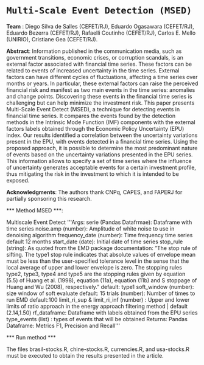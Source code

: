 # ```Multi-Scale Event Detection (MSED)```

**Team** : Diego Silva de Salles (CEFET/RJ), Eduardo Ogasawara (CEFET/RJ), Eduardo Bezerra (CEFET/RJ), Rafaelli Coutinho (CEFET/RJ), Carlos E. Mello (UNIRIO), Cristiane Gea (CEFET/RJ). 

**Abstract**: Information published in the communication media, such as government transitions, economic crises, or corruption scandals, is an external factor associated with financial time series. These factors can be related to events of increased uncertainty in the time series. External factors can have different cycles of fluctuations, affecting a time series over months or years. In particular, these external factors can raise the perceived financial risk and manifest as two main events in the time series: anomalies and change points. Discovering these events in the financial time series is challenging but can help minimize the investment risk. This paper presents Multi-Scale Event Detect (MSED), a technique for detecting events in financial time series. It compares the events found by the detection methods in the Intrinsic Mode Function (IMF) components with the external factors labels obtained through the Economic Policy Uncertainty (EPU) index. Our results identified a correlation between the uncertainty variations present in the EPU, with events detected in a financial time series. Using the proposed approach, it is possible to determine the most predominant nature of events based on the uncertainty variations presented in the EPU series. This information allows to specify a set of time series where the influence of uncertainty generates acceptable events for a certain investment profile, thus mitigating the risk in the investment to which it is intended to be exposed.

**Acknowledgments**: The authors thank CNPq, CAPES, and FAPERJ for partially sponsoring this research.



*** Method MSED ***:

Multiscale Event Detect
'''Args:
    serie (Pandas Datafrmae): Dataframe with time series
    noise.amp (number): Amplitude of white noise to use in denoising algorithm
    frequency_date (number): Time frequency time series default 12 months
    start_date (date): Initial date of time series
    stop_rule (string): As quoted from the EMD package documentation: ”The stop rule of sifting. The
            type1 stop rule indicates that absolute values of envelope mean must be less than
            the user-specified tolerance level in the sense that the local average of upper and
            lower envelope is zero. The stopping rules type2, type3, type4 and type5 are the
            stopping rules given by equation (5.5) of Huang et al. (1998), equation (11a),
            equation (11b) and S stoppage of Huang and Wu (2008), respectively.” default: type1
    soft_window (number): size window of soft evaluate default: 15
    trials (number): Number of times to run EMD default:100
    limit_ri_sup & limit_ri_inf (number) : Upper and lower limits of ratio approach in the energy approach filtering method | default (2.14,1.50)
    rf_dataframe: Dataframe with labels obtained from the EPU series
    type_events (list) : types of events that will be obtained
Returns:
    Pandas Dataframe: Metrics F1, Precision and Recall'''



*** Run method ***

The files brasil-stocks.R, chine-stocks.R, currencies.R, and usa-stocks.R must be executed to obtain the results presented in the article.